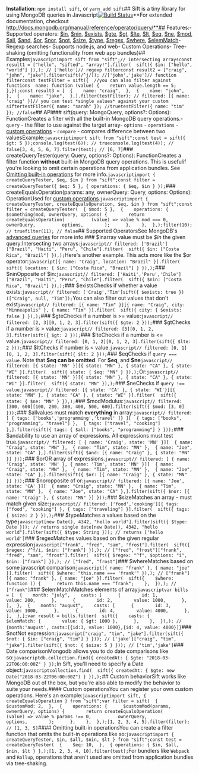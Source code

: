 **Installation**: `npm install sift`, or `yarn add sift`## Sift is a tiny library for using MongoDB queries in Javascript[![Build Status](https://secure.travis-ci.org/crcn/sift.js.png)](https://secure.travis-ci.org/crcn/sift.js)<!-- [![Coverage Status](https://coveralls.io/repos/crcn/sift.js/badge.svg)](https://coveralls.io/r/crcn/sift.js)  --><!-- [![Join the chat at https://gitter.im/crcn/sift.js](https://badges.gitter.im/Join%20Chat.svg)](https://gitter.im/crcn/sift.js?utm_source=badge&utm_medium=badge&utm_campaign=pr-badge&utm_content=badge) -->**For extended documentation, checkout http://docs.mongodb.org/manual/reference/operator/query/**## Features:- Supported operators: [\$in](#in), [\$nin](#nin), [\$exists](#exists), [\$gte](#gte), [\$gt](#gt), [\$lte](#lte), [\$lt](#lt), [\$eq](#eq), [\$ne](#ne), [\$mod](#mod), [\$all](#all), [\$and](#and), [\$or](#or), [\$nor](#nor), [\$not](#not), [\$size](#size), [\$type](#type), [\$regex](#regex), [\$where](#where), [\$elemMatch](#elemmatch)- Regexp searches- Supports node.js, and web- Custom Operations- Tree-shaking (omitting functionality from web app bundles)## Examples```javascriptimport sift from "sift";// intersecting arraysconst result1 = ["hello", "sifted", "array!"].filter(  sift({ $in: ["hello", "world"] }),); // ['hello']// regexp filterconst result2 = ["craig", "john", "jake"].filter(sift(/^j/)); //['john','jake']// function filterconst testFilter = sift({  //you can also filter against functions  name: function (value) {    return value.length == 5;  },});const result3 = [  {    name: "craig",  },  {    name: "john",  },  {    name: "jake",  },].filter(testFilter); // filtered: [{ name: 'craig' }]// you can test *single values* against your custom siftertestFilter({ name: "sarah" }); //truetestFilter({ name: "tim" }); //false```## API### sift(query: MongoQuery, options?: Options): FunctionCreates a filter with all the built-in MongoDB query operations.- `query` - the filter to use against the target array- `options`  - `operations` - [custom operations](#custom-operations)  - `compare` - compares difference between two valuesExample:```javascriptimport sift from "sift";const test = sift({ $gt: 5 });console.log(test(6)); // trueconsole.log(test(4)); // false[3, 4, 5, 6, 7].filter(test); // [6, 7]```### createQueryTester(query: Query, options?: Options): FunctionCreates a filter function **without** built-in MongoDB query operations. This is usefulif you're looking to omit certain operations from application bundles. See [Omitting built-in operations](#omitting-built-in-operations) for more info.```javascriptimport { createQueryTester, $eq, $in } from "sift";const filter = createQueryTester({ $eq: 5 }, { operations: { $eq, $in } });```### createEqualsOperation(params: any, ownerQuery: Query, options: Options): OperationUsed for [custom operations](#custom-operations).```javascriptimport { createQueryTester, createEqualsOperation, $eq, $in } from "sift";const filter = createQueryTester(  { $mod: 5 },  {    operations: {      $something(mod, ownerQuery, options) {        return createEqualsOperation(          (value) => value % mod === 0,          ownerQuery,          options,        );      },    },  },);filter(10); // truefilter(11); // false```## Supported OperatorsSee MongoDB's [advanced queries](http://www.mongodb.org/display/DOCS/Advanced+Queries) for more info.### \$inarray value must be _\$in_ the given query:Intersecting two arrays:```javascript// filtered: ['Brazil']["Brazil", "Haiti", "Peru", "Chile"].filter(  sift({ $in: ["Costa Rica", "Brazil"] }),);```Here's another example. This acts more like the \$or operator:```javascript[{ name: "Craig", location: "Brazil" }].filter(  sift({ location: { $in: ["Costa Rica", "Brazil"] } }),);```### \$ninOpposite of \$in:```javascript// filtered: ['Haiti','Peru','Chile']["Brazil", "Haiti", "Peru", "Chile"].filter(  sift({ $nin: ["Costa Rica", "Brazil"] }),);```### \$existsChecks if whether a value exists:```javascript// filtered: ['Craig','Tim']sift({ $exists: true })(["Craig", null, "Tim"]);```You can also filter out values that don't exist```javascript// filtered: [{ name: "Tim" }][{ name: "Craig", city: "Minneapolis" }, { name: "Tim" }].filter(  sift({ city: { $exists: false } }),);```### \$gteChecks if a number is >= value:```javascript// filtered: [2, 3][0, 1, 2, 3].filter(sift({ $gte: 2 }));```### \$gtChecks if a number is > value:```javascript// filtered: [3][0, 1, 2, 3].filter(sift({ $gt: 2 }));```### \$lteChecks if a number is <= value.```javascript// filtered: [0, 1, 2][0, 1, 2, 3].filter(sift({ $lte: 2 }));```### \$ltChecks if number is < value.```javascript// filtered: [0, 1][0, 1, 2, 3].filter(sift({ $lt: 2 }));```### \$eqChecks if `query === value`. Note that **\$eq can be omitted**. For **\$eq**, and **\$ne**```javascript// filtered: [{ state: 'MN' }][{ state: "MN" }, { state: "CA" }, { state: "WI" }].filter(  sift({ state: { $eq: "MN" } }),);```Or:```javascript// filtered: [{ state: 'MN' }][{ state: "MN" }, { state: "CA" }, { state: "WI" }].filter(  sift({ state: "MN" }),);```### \$neChecks if `query !== value`.```javascript// filtered: [{ state: 'CA' }, { state: 'WI'}][{ state: "MN" }, { state: "CA" }, { state: "WI" }].filter(  sift({ state: { $ne: "MN" } }),);```### \$modModulus:```javascript// filtered: [300, 600][100, 200, 300, 400, 500, 600].filter(sift({ $mod: [3, 0] }));```### \$allvalues must match **everything** in array:```javascript// filtered: [ { tags: ['books','programming','travel' ]} ][  { tags: ["books", "programming", "travel"] },  { tags: ["travel", "cooking"] },].filter(sift({ tags: { $all: ["books", "programming"] } }));```### \$andability to use an array of expressions. All expressions must test true.```javascript// filtered: [ { name: 'Craig', state: 'MN' }][  { name: "Craig", state: "MN" },  { name: "Tim", state: "MN" },  { name: "Joe", state: "CA" },].filter(sift({ $and: [{ name: "Craig" }, { state: "MN" }] }));```### \$orOR array of expressions.```javascript// filtered: [ { name: 'Craig', state: 'MN' }, { name: 'Tim', state: 'MN' }][  { name: "Craig", state: "MN" },  { name: "Tim", state: "MN" },  { name: "Joe", state: "CA" },].filter(sift({ $or: [{ name: "Craig" }, { state: "MN" }] }));```### \$noropposite of or:```javascript// filtered: [{ name: 'Joe', state: 'CA' }][  { name: "Craig", state: "MN" },  { name: "Tim", state: "MN" },  { name: "Joe", state: "CA" },].filter(sift({ $nor: [{ name: "Craig" }, { state: "MN" }] }));```### \$sizeMatches an array - must match given size:```javascript// filtered: ['food','cooking'][{ tags: ["food", "cooking"] }, { tags: ["traveling"] }].filter(  sift({ tags: { $size: 2 } }),);```### \$typeMatches a values based on the type```javascript[new Date(), 4342, "hello world"].filter(sift({ $type: Date })); // returns single date[new Date(), 4342, "hello world"].filter(sift({ $type: String })); // returns ['hello world']```### \$regexMatches values based on the given regular expression```javascript["frank", "fred", "sam", "frost"].filter(  sift({ $regex: /^f/i, $nin: ["frank"] }),); // ["fred", "frost"]["frank", "fred", "sam", "frost"].filter(  sift({ $regex: "^f", $options: "i", $nin: ["frank"] }),); // ["fred", "frost"]```### \$whereMatches based on some javascript comparison```javascript[{ name: "frank" }, { name: "joe" }].filter(  sift({ $where: "this.name === 'frank'" }),); // ["frank"][{ name: "frank" }, { name: "joe" }].filter(  sift({    $where: function () {      return this.name === "frank";    },  }),); // ["frank"]```### \$elemMatchMatches elements of array```javascriptvar bills = [  {    month: "july",    casts: [      {        id: 1,        value: 200,      },      {        id: 2,        value: 1000,      },    ],  },  {    month: "august",    casts: [      {        id: 3,        value: 1000,      },      {        id: 4,        value: 4000,      },    ],  },];var result = bills.filter(  sift({    casts: {      $elemMatch: {        value: { $gt: 1000 },      },    },  }),); // {month:'august', casts:[{id:3, value: 1000},{id: 4, value: 4000}]}```### \$notNot expression:```javascript["craig", "tim", "jake"].filter(sift({ $not: { $in: ["craig", "tim"] } })); // ['jake']["craig", "tim", "jake"].filter(sift({ $not: { $size: 5 } })); // ['tim','jake']```### Date comparisonMongodb allows you to do date comparisons like so:```javascriptdb.collection.find({ createdAt: { $gte: "2018-03-22T06:00:00Z" } });```In Sift, you'll need to specify a Date object:```javascriptcollection.find(  sift({ createdAt: { $gte: new Date("2018-03-22T06:00:00Z") } }),);```## Custom behaviorSift works like MongoDB out of the box, but you're also able to modify the behavior to suite your needs.#### Custom operationsYou can register your own custom operations. Here's an example:```javascriptimport sift, { createEqualsOperation } from "sift";var filter = sift(  {    $customMod: 2,  },  {    operations: {      $customMod(params, ownerQuery, options) {        return createEqualsOperation(          (value) => value % params !== 0,          ownerQuery,          options,        );      },    },  },);[1, 2, 3, 4, 5].filter(filter); // [1, 3, 5]```#### Omitting built-in operationsYou can create a filter function that omits the built-in operations like so:```javascriptimport { createQueryTester, $in, $all, $nin, $lt } from "sift";const test = createQueryTester(  {    $eq: 10,  },  { operations: { $in, $all, $nin, $lt } },);[1, 2, 3, 4, 10].filter(test);```For bundlers like `Webpack` and `Rollup`, operations that aren't used are omitted from application bundles via tree-shaking.
